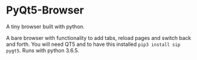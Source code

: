 # PyQt5-Browser
A tiny browser built with python.

A bare browser with functionality to add tabs, reload pages and switch back and forth. 
You will need QT5 and to have this installed `pip3 install sip pygt5`.
Runs with python 3.6.5.

